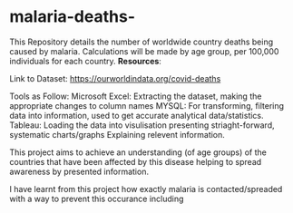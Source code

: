 # malaria-deaths-
This Repository details the number of worldwide country deaths being caused by malaria. Calculations will be made by age group, per 100,000 individuals for each country.
**Resources**:

Link to Dataset: https://ourworldindata.org/covid-deaths

Tools as Follow:
Microsoft Excel: Extracting the dataset, making the appropriate changes to column names
MYSQL: For transforming, filtering data into information, used to get accurate analytical data/statistics.
Tableau: Loading the data into visulisation presenting striaght-forward, systematic charts/graphs Explaining relevent information.

This project aims to achieve an understanding (of age groups) of the countries that have been affected by this disease helping to spread awareness by presented information.

I have learnt from this project how exactly malaria is contacted/spreaded with a way to prevent this occurance including 

